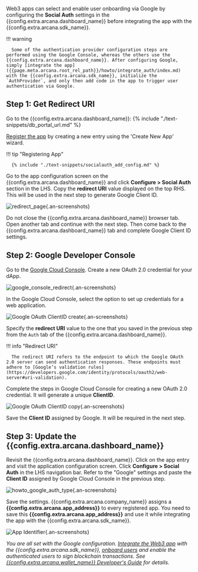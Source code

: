 Web3 apps can select and enable user onboarding via Google by configuring the **Social Auth** settings in the {{config.extra.arcana.dashboard_name}} before integrating the app with the {{config.extra.arcana.sdk_name}}.

!!! warning

      Some of the authentication provider configuration steps are performed using the Google Console, whereas the others use the {{config.extra.arcana.dashboard_name}}. After configuring Google, simply [integrate the app]({{page.meta.arcana.root_rel_path}}/howto/integrate_auth/index.md) with the {{config.extra.arcana.sdk_name}}, initialize the `AuthProvider`, and only then add code in the app to trigger user authentication via Google.
      
## Step 1: Get Redirect URI

Go to the {{config.extra.arcana.dashboard_name}}: {% include "./text-snippets/db_portal_url.md" %}

[Register the app]({{page.meta.arcana.root_rel_path}}/howto/config_dapp.md#step-2-register-application) by creating a new entry using the 'Create New App' wizard. 

!!! tip "Registering App"

      {% include "./text-snippets/socialauth_add_config.md" %}

Go to the app configuration screen on the {{config.extra.arcana.dashboard_name}} and click **Configure > Social Auth** section in the LHS. Copy the **redirect URI** value displayed on the top RHS. This will be used in the next step to generate Google Client ID.

![redirect_page](/img/an_dApp_config_redirect_uri.png){.an-screenshots}

Do not close the {{config.extra.arcana.dashboard_name}} browser tab. Open another tab and continue with the next step. Then come back to the {{config.extra.arcana.dashboard_name}} tab and complete Google Client ID settings.

## Step 2: Google Developer Console

Go to the [Google Cloud Console](http://console.cloud.google.com/apis/credentials). Create a new OAuth 2.0 credential for your dApp.

![google_console_redirect](/img/google_console_redirect.png){.an-screenshots}

In the Google Cloud Console, select the option to set up credentials for a web application. 

![Google OAuth ClientID create](/img/an_google_clientID_create.png){.an-screenshots}

Specify the **redirect URI** value to the one that you saved in the previous step from the `Auth` tab of the {{config.extra.arcana.dashboard_name}}. 

!!! info "Redirect URI"

      The redirect URI refers to the endpoint to which the Google OAuth 2.0 server can send authentication responses. These endpoints must adhere to [Google’s validation rules](https://developers.google.com/identity/protocols/oauth2/web-server#uri-validation).

Complete the steps in Google Cloud Console for creating a new OAuth 2.0 credential. It will generate a unique **ClientID**.

![Google OAuth ClientID copy](/img/an_google_clientID_copy.png){.an-screenshots}

Save the **Client ID** assigned by Google. It will be required in the next step.

## Step 3: Update the {{config.extra.arcana.dashboard_name}}

Revisit the {{config.extra.arcana.dashboard_name}}. Click on the app entry and visit the application configuration screen. Click **Configure > Social Auth** in the LHS navigation bar. Refer to the "Google" settings and paste the **Client ID** assigned by Google Cloud Console in the previous step. 

![howto_google_auth_type](/img/an_dApp_google_config.png){.an-screenshots}

Save the settings. {{config.extra.arcana.company_name}} assigns a **{{config.extra.arcana.app_address}}** to every registered app. You need to save this **{{config.extra.arcana.app_address}}** and use it while integrating the app with the {{config.extra.arcana.sdk_name}}.

![App Identifier](/img/an_db_app_address.png){.an-screenshots}

*You are all set with the Google configuration. [Integrate the Web3 app]({{page.meta.arcana.root_rel_path}}/howto/integrate_auth/index.md) with the {{config.extra.arcana.sdk_name}}, [onboard users]({{page.meta.arcana.root_rel_path}}/howto/onboard_users/index.md) and enable the authenticated users to sign blockchain transactions. See [{{config.extra.arcana.wallet_name}} Developer's Guide]({{page.meta.arcana.root_rel_path}}/howto/arcana_wallet/index.md) for details.*
